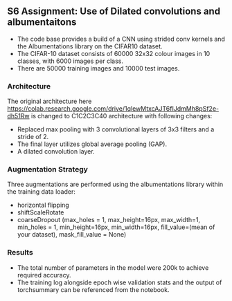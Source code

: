 ## S6 Assignment: Use of Dilated convolutions and albumentaitons
- The code base provides a build of a CNN using strided conv kernels and the Albumentations library on the CIFAR10 dataset. 
- The CIFAR-10 dataset consists of 60000 32x32 colour images in 10 classes, with 6000 images per class. 
- There are 50000 training images and 10000 test images.

### Architecture
The original architecture here https://colab.research.google.com/drive/1qlewMtxcAJT6fIJdmMh8pSf2e-dh51Rw is changed to C1C2C3C40 architecture with following changes: 
- Replaced max pooling with 3 convolutional layers of 3x3 filters and a stride of 2. 
- The final layer utilizes global average pooling (GAP). 
- A dilated convolution layer.

### Augmentation Strategy
Three augmentations are performed using the albumentations library within the training data loader: 
- horizontal flipping
- shiftScaleRotate
- coarseDropout (max_holes = 1, max_height=16px, max_width=1, min_holes = 1, min_height=16px, min_width=16px, fill_value=(mean of your dataset), mask_fill_value = None) 

### Results
- The total number of parameters in the model were 200k to achieve required accuracy. 
- The training log alongside epoch wise validation stats and the output of torchsummary can be referenced from the notebook.
